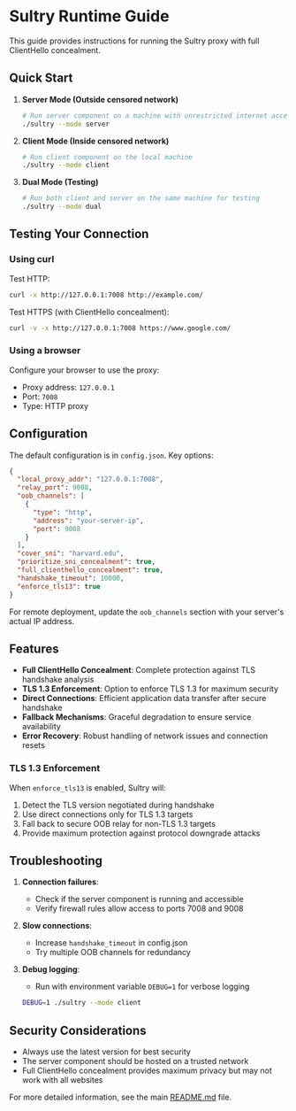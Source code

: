 # Sultry Runtime Guide

This guide provides instructions for running the Sultry proxy with full ClientHello concealment.

## Quick Start

1. **Server Mode (Outside censored network)**
   ```bash
   # Run server component on a machine with unrestricted internet access
   ./sultry --mode server
   ```

2. **Client Mode (Inside censored network)**
   ```bash
   # Run client component on the local machine
   ./sultry --mode client
   ```

3. **Dual Mode (Testing)**
   ```bash
   # Run both client and server on the same machine for testing
   ./sultry --mode dual
   ```

## Testing Your Connection

### Using curl

Test HTTP:
```bash
curl -x http://127.0.0.1:7008 http://example.com/
```

Test HTTPS (with ClientHello concealment):
```bash
curl -v -x http://127.0.0.1:7008 https://www.google.com/
```

### Using a browser

Configure your browser to use the proxy:
- Proxy address: `127.0.0.1`
- Port: `7008`
- Type: HTTP proxy

## Configuration

The default configuration is in `config.json`. Key options:

```json
{
  "local_proxy_addr": "127.0.0.1:7008",
  "relay_port": 9008,
  "oob_channels": [
    {
      "type": "http",
      "address": "your-server-ip", 
      "port": 9008
    }
  ],
  "cover_sni": "harvard.edu",
  "prioritize_sni_concealment": true,
  "full_clienthello_concealment": true,
  "handshake_timeout": 10000,
  "enforce_tls13": true
}
```

For remote deployment, update the `oob_channels` section with your server's actual IP address.

## Features

- **Full ClientHello Concealment**: Complete protection against TLS handshake analysis
- **TLS 1.3 Enforcement**: Option to enforce TLS 1.3 for maximum security
- **Direct Connections**: Efficient application data transfer after secure handshake
- **Fallback Mechanisms**: Graceful degradation to ensure service availability
- **Error Recovery**: Robust handling of network issues and connection resets

### TLS 1.3 Enforcement

When `enforce_tls13` is enabled, Sultry will:
1. Detect the TLS version negotiated during handshake
2. Use direct connections only for TLS 1.3 targets
3. Fall back to secure OOB relay for non-TLS 1.3 targets
4. Provide maximum protection against protocol downgrade attacks

## Troubleshooting

1. **Connection failures**: 
   - Check if the server component is running and accessible
   - Verify firewall rules allow access to ports 7008 and 9008

2. **Slow connections**:
   - Increase `handshake_timeout` in config.json
   - Try multiple OOB channels for redundancy

3. **Debug logging**:
   - Run with environment variable `DEBUG=1` for verbose logging
   ```bash
   DEBUG=1 ./sultry --mode client
   ```

## Security Considerations

- Always use the latest version for best security
- The server component should be hosted on a trusted network
- Full ClientHello concealment provides maximum privacy but may not work with all websites

For more detailed information, see the main [README.md](README.md) file.